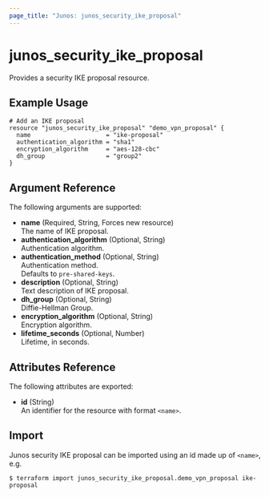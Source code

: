 ```yaml
---
page_title: "Junos: junos_security_ike_proposal"
---
```


# junos_security_ike_proposal

Provides a security IKE proposal resource.

## Example Usage

```hcl
# Add an IKE proposal
resource "junos_security_ike_proposal" "demo_vpn_proposal" {
  name                     = "ike-proposal"
  authentication_algorithm = "sha1"
  encryption_algorithm     = "aes-128-cbc"
  dh_group                 = "group2"
}
```

## Argument Reference

The following arguments are supported:

- **name** (Required, String, Forces new resource)  
  The name of IKE proposal.
- **authentication_algorithm** (Optional, String)  
  Authentication algorithm.
- **authentication_method** (Optional, String)  
  Authentication method.  
  Defaults to `pre-shared-keys`.
- **description** (Optional, String)  
  Text description of IKE proposal.
- **dh_group** (Optional, String)  
  Diffie-Hellman Group.
- **encryption_algorithm** (Optional, String)  
  Encryption algorithm.
- **lifetime_seconds** (Optional, Number)  
  Lifetime, in seconds.

## Attributes Reference

The following attributes are exported:

- **id** (String)  
  An identifier for the resource with format `<name>`.

## Import

Junos security IKE proposal can be imported using an id made up of `<name>`, e.g.

```shell
$ terraform import junos_security_ike_proposal.demo_vpn_proposal ike-proposal
```
